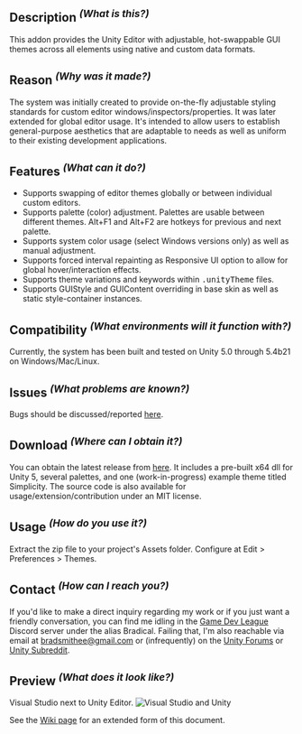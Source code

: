 <h2>Description <sup><em>(What is this?)</em></sup></h2>

This addon provides the Unity Editor with adjustable, hot-swappable GUI themes across all elements using native and custom data formats.

<h2>Reason <sup><em>(Why was it made?)</em></sup></h2>

The system was initially created to provide on-the-fly adjustable styling standards for custom editor windows/inspectors/properties. It was later extended for global editor usage. It's intended to allow users to establish general-purpose aesthetics that are adaptable to needs as well as uniform to their existing development applications.

<h2>Features <sup><em>(What can it do?)</em></sup></h2>

* Supports swapping of editor themes globally or between individual custom editors.
* Supports palette (color) adjustment. Palettes are usable between different themes. Alt+F1 and Alt+F2 are hotkeys for previous and next palette.
* Supports system color usage (select Windows versions only) as well as manual adjustment.
* Supports forced interval repainting as Responsive UI option to allow for global hover/interaction effects.
* Supports theme variations and keywords within <samp>.unityTheme</samp> files.
* Supports GUIStyle and GUIContent overriding in base skin as well as static style-container instances.

<h2>Compatibility <sup><em>(What environments will it function with?)</em></sup></h2>

Currently, the system has been built and tested on Unity 5.0 through 5.4b21 on Windows/Mac/Linux.

<h2>Issues <sup><em>(What problems are known?)</em></sup></h2>

Bugs should be discussed/reported [here](https://github.com/zios/unity-themes/issues).

<h2>Download <sup><em>(Where can I obtain it?)</em></sup></h2>

You can obtain the latest release from [here](https://github.com/zios/unity-themes/releases). It includes a pre-built x64 dll for Unity 5, several palettes, and one (work-in-progress) example theme titled Simplicity.  The source code is also available for usage/extension/contribution under an MIT license.

<h2>Usage <sup><em>(How do you use it?)</em></sup></h2>
Extract the zip file to your project's Assets folder. Configure at Edit > Preferences > Themes.

<h2>Contact <sup><em>(How can I reach you?)</em></sup></h2>

If you'd like to make a direct inquiry regarding my work or if you just want a friendly conversation, you can find me idling in the [Game Dev League](https://discordapp.com/invite/0TYNJfCU4De7YIk8) Discord server under the alias Bradical. Failing that, I'm also reachable via email at bradsmithee@gmail.com or (infrequently) on the [Unity Forums](http://forum.unity3d.com/threads/zios-editor-theme-support.411818/) or [Unity Subreddit](https://www.reddit.com/r/Unity3D/comments/4ooayr/unity_editor_theme_support/).

<h2>Preview <sup><em>(What does it look like?)</em></sup></h2>

Visual Studio next to Unity Editor.
![Visual Studio and Unity](http://bradsmithee.com/shared/Uniformity.jpg)

See the [Wiki page](https://github.com/zios/unity-themes/wiki) for an extended form of this document.
